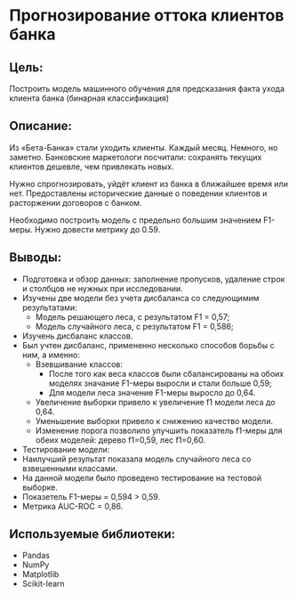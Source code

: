 # Прогнозирование оттока клиентов банка

## Цель:

Построить модель машинного обучения для предсказания факта ухода клиента банка (бинарная классификация)

## Описание:

Из «Бета-Банка» стали уходить клиенты. Каждый месяц. Немного, но заметно. Банковские маркетологи посчитали: сохранять текущих клиентов дешевле, чем привлекать новых.

Нужно спрогнозировать, уйдёт клиент из банка в ближайшее время или нет. Предоставлены исторические данные о поведении клиентов и расторжении договоров с банком. 

Необходимо построить модель с предельно большим значением F1-меры. Нужно довести метрику до 0.59.

## Выводы:
 - Подготовка и обзор данных: заполнение пропусков, удаление строк и столбцов не нужных при исследовании.
 - Изучены две модели без учета дисбаланса со следующимим результатами:
    * Модель решающего леса, с результатом F1 = 0,57;
    * Модель случайного леса, с результатом F1 = 0,586;
 - Изучень дисбаланс классов.
 - Был учтен дисбаланс, примененно несколько способов борьбы с ним, а именно:
   - Взевшивание классов:
      - После того как веса классов были сбалансированы на обоих моделях значание F1-меры выросли и стали больше 0,59;
      - Для модели леса значение F1-меры выросло до 0,64.
   - Увеличение выборки привело к увеличение f1 модели леса до 0,64.
   - Уменьшение выборки привело к снижению качество модели.
   - Изменение порога позволило улучшить показатель f1-меры для обеих моделей: дерево f1=0,59, лес f1=0,60.
 - Тестирование модели:
  - Наилучший результат показала модель случайного леса со взвешенными классами.
  - На данной модели было проведено тестирование на тестовой выборке.
  - Показетель F1-меры = 0,594 > 0,59.
  - Метрика  AUC-ROC = 0,86.

## Используемые библиотеки:
- Pandas
- NumPy
- Matplotlib
- Scikit-learn
